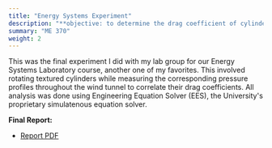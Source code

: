 ```yaml
---
title: "Energy Systems Experiment"
description: "**objective: to determine the drag coefficient of cylinders in a wind tunnel**"
summary: "ME 370"
weight: 2
---
```

This was the final experiment I did with my lab group for our Energy Systems Laboratory course, another one of my favorites. 
This involved rotating textured cylinders while measuring the corresponding pressure profiles throughout the wind tunnel to correlate their drag coefficients.
All analysis was done using Engineering Equation Solver (EES), the University's proprietary simulatenous equation solver.

**Final Report:**

- [Report PDF](/proj3doc1.pdf)


